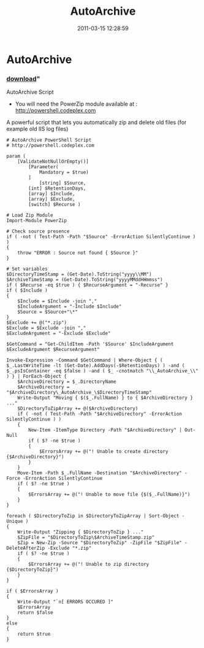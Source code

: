 ﻿---
pid:            2563
parent:         0
children:       
poster:         ChristopheCREMON
title:          AutoArchive
date:           2011-03-15 12:28:59
format:         posh
---

# AutoArchive

### [download](2563.ps1)"

AutoArchive Script

- You will need the PowerZip module available at : http://powershell.codeplex.com

A powerful script that lets you automatically zip and delete old files (for example old IIS log files)

```posh
# AutoArchive PowerShell Script
# http://powershell.codeplex.com

param (
	[ValidateNotNullOrEmpty()]
		[Parameter(
    		Mandatory = $true)
    	]
			[string] $Source,
		[int] $RetentionDays,
		[array] $Include,
		[array] $Exclude,
		[switch] $Recurse )

# Load Zip Module
Import-Module PowerZip

# Check source presence
if ( -not ( Test-Path -Path "$Source" -ErrorAction SilentlyContinue ) )
{
	throw "ERROR : Source not found { $Source }"
}

# Set variables
$DirectoryTimeStamp = (Get-Date).ToString("yyyy\\MM")
$ArchiveTimeStamp = (Get-Date).ToString("yyyyMMddHHmmss")
if ( $Recurse -eq $true ) { $RecurseArgument = "-Recurse" }
if ( $Include )
{
	$Include = $Include -join ","
	$IncludeArgument = "-Include $Include"
	$Source = $Source+"\*"
}
$Exclude += @("*.zip")
$Exclude = $Exclude -join ","
$ExcludeArgument = "-Exclude $Exclude"

$GetCommand = "Get-ChildItem -Path '$Source' $IncludeArgument $ExcludeArgument $RecurseArgument"

Invoke-Expression -Command $GetCommand | Where-Object { ( $_.LastWriteTime -lt (Get-Date).AddDays(-$RetentionDays) ) -and ( $_.psIsContainer -eq $false ) -and ( $_ -cnotmatch "\\_AutoArchive_\\" ) } | ForEach-Object {
	$ArchiveDirectory = $_.DirectoryName
	$ArchiveDirectory = "$ArchiveDirectory\_AutoArchive_\$DirectoryTimeStamp"
	Write-Output "Moving { $($_.FullName) } to { $ArchiveDirectory } ..."
	$DirectoryToZipArray += @($ArchiveDirectory)
	if ( -not ( Test-Path -Path "$ArchiveDirectory" -ErrorAction SilentlyContinue ) )
	{
		New-Item -ItemType Directory -Path "$ArchiveDirectory" | Out-Null
		if ( $? -ne $true )
		{
			$ErrorsArray += @("! Unable to create directory {$ArchiveDirectory}")
		}
	}
	Move-Item -Path $_.FullName -Destination "$ArchiveDirectory" -Force -ErrorAction SilentlyContinue
	if ( $? -ne $true )
	{
		$ErrorsArray += @("! Unable to move file {$($_.FullName)}")
	}
}

foreach ( $DirectoryToZip in $DirectoryToZipArray | Sort-Object -Unique )
{
	Write-Output "Zipping { $DirectoryToZip } ..."
	$ZipFile = "$DirectoryToZip\$ArchiveTimeStamp.zip"
	$Zip = New-Zip -Source "$DirectoryToZip" -ZipFile "$ZipFile" -DeleteAfterZip -Exclude "*.zip"
	if ( $? -ne $true )
	{
		$ErrorsArray += @("! Unable to zip directory {$DirectoryToZip}")
	}
}

if ( $ErrorsArray )
{
	Write-Output "`n[ ERRORS OCCURED ]"
	$ErrorsArray
	return $false
}
else
{
	return $true
}
```
